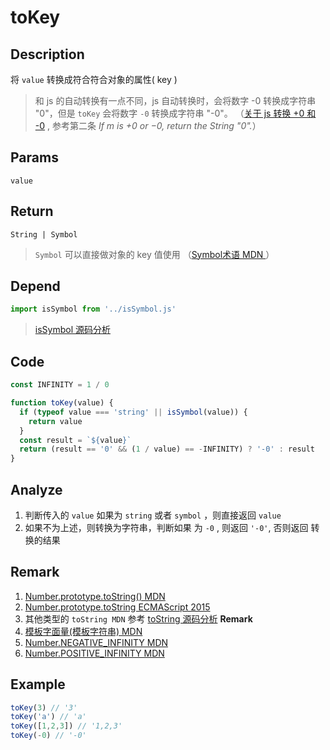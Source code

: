 # toKey

## Description 
将 `value` 转换成符合符合对象的属性( key )
> 和 js 的自动转换有一点不同，js 自动转换时，会将数字 -0 转换成字符串 "0"，但是 `toKey` 会将数字 `-0` 转换成字符串 "-0"。 （[关于 js 转换 +0 和 -0](https://262.ecma-international.org/6.0/#sec-tostring-applied-to-the-number-type) , 参考第二条 _If m is +0 or −0, return the String "0"._）
>

## Params
`value`
## Return
`String | Symbol`
> `Symbol` 可以直接做对象的 key 值使用 （[Symbol术语 MDN ](https://developer.mozilla.org/zh-CN/docs/Glossary/Symbol)）
## Depend
```js
import isSymbol from '../isSymbol.js'
```
> [isSymbol 源码分析](../export/isSymbol.md)
>

## Code
```js
const INFINITY = 1 / 0

function toKey(value) {
  if (typeof value === 'string' || isSymbol(value)) {
    return value
  }
  const result = `${value}`
  return (result == '0' && (1 / value) == -INFINITY) ? '-0' : result
}
```

## Analyze
1. 判断传入的 `value` 如果为 `string` 或者 `symbol` ，则直接返回 `value`
2. 如果不为上述，则转换为字符串，判断如果 为 `-0` , 则返回 `'-0'`, 否则返回 转换的结果

## Remark
1. [Number.prototype.toString() MDN](https://developer.mozilla.org/zh-CN/docs/Web/JavaScript/Reference/Global_Objects/Number/toString)
2. [Number.prototype.toString ECMAScript 2015](https://262.ecma-international.org/6.0/#sec-number.prototype.tostring)
3. 其他类型的 `toString MDN` 参考 [toString 源码分析](../export/toString.md) **Remark**
4. [模板字面量(模板字符串) MDN](https://developer.mozilla.org/zh-CN/docs/Web/JavaScript/Reference/template_strings)
5. [Number.NEGATIVE_INFINITY MDN](https://developer.mozilla.org/zh-CN/docs/Web/JavaScript/Reference/Global_Objects/Number/NEGATIVE_INFINITY)
6. [Number.POSITIVE_INFINITY MDN](https://developer.mozilla.org/zh-CN/docs/Web/JavaScript/Reference/Global_Objects/Number/POSITIVE_INFINITY)


## Example
```js
toKey(3) // '3'
toKey('a') // 'a'
toKey([1,2,3]) // '1,2,3'
toKey(-0) // '-0'
```
